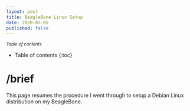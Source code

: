 ```yaml
---
layout: post
title: BeagleBone Linux Setup
date: 2020-03-05
published: false
---
```


<!-- # Add an extra blanc line 
<p>&nbsp;</p> -->

<small><i>Table of contents</i></small>
* Table of contents
{:toc}

# /brief
This page resumes the procedure I went through to setup a Debian Linux distribution on my BeagleBone.

<!-- # Motivation
* Have a static website to post whatever I am working or worked on;
* To host documentation and to share with the hackers out there;

# Jekyll
The first step is to create a static website from scratch (not really from scratch). To do that we will use [Jekyll](https://jekyllrb.com/). Jekyll is a static site generator, much like [Hugo](https://gohugo.io/). You give it text written in your favorite markup language and it uses layouts (default or custom) to create a static website. It is Github pages compatible, making it a perfect candidate to start with.
<p>&nbsp;</p>
To start, you will have to install on your machine the full [Ruby](https://jekyllrb.com/docs/installation/) development environment (Jekyll is written in Rub -> Ruby Gem). Having done that, create a template jekyll site with the following instructions.
<p>&nbsp;</p>

```shell
# Install Jekyll and bundler gems
$ gem install jekyll bundler
# Create a new Jekyll site at ./myblog
$ jekyll new myWebsite
# Change into your new directory.
$ cd myWebsite
```
<p>&nbsp;</p>

(Not finished ... ) -->

